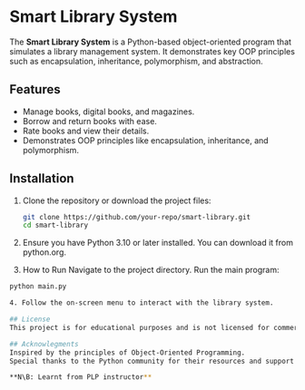 # Smart Library System

The **Smart Library System** is a Python-based object-oriented program that simulates a library management system. It demonstrates key OOP principles such as encapsulation, inheritance, polymorphism, and abstraction.

## Features

- Manage books, digital books, and magazines.
- Borrow and return books with ease.
- Rate books and view their details.
- Demonstrates OOP principles like encapsulation, inheritance, and polymorphism.

## Installation

1. Clone the repository or download the project files:
   ```sh
   git clone https://github.com/your-repo/smart-library.git
   cd smart-library

2. Ensure you have Python 3.10 or later installed. You can download it from python.org.

3. How to Run
Navigate to the project directory.
Run the main program:
```sh
python main.py 

4. Follow the on-screen menu to interact with the library system.

## License
This project is for educational purposes and is not licensed for commercial use.

## Acknowlegments
Inspired by the principles of Object-Oriented Programming.
Special thanks to the Python community for their resources and support.

**N\B: Learnt from PLP instructor**
